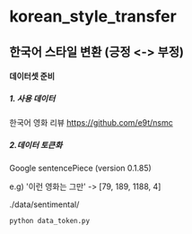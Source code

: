 # korean_style_transfer

## 한국어 스타일 변환 (긍정 <-> 부정)


#### 데이터셋 준비
##### 1. 사용 데이터

한국어 영화 리뷰 https://github.com/e9t/nsmc


##### 2.데이터 토큰화
Google sentencePiece (version 0.1.85)

e.g) '이런 영화는 그만' -> [79, 189, 1188, 4]

./data/sentimental/

```
python data_token.py
```
